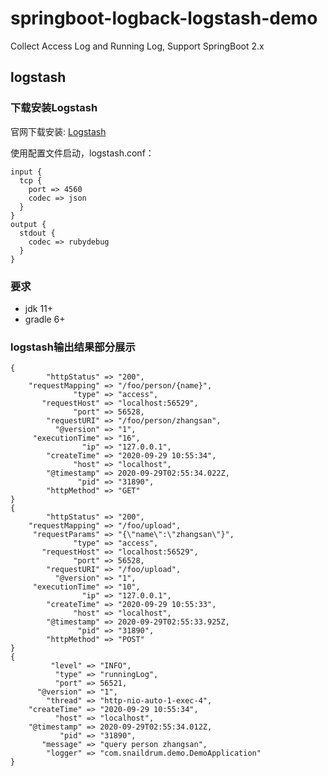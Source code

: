 # springboot-logback-logstash-demo
Collect Access Log and Running Log, Support SpringBoot 2.x

## logstash
### 下载安装Logstash
官网下载安装: [Logstash](https://www.elastic.co/guide/en/logstash/current/installing-logstash.html)

使用配置文件启动，logstash.conf：
```
input {
  tcp {
    port => 4560
    codec => json
  }
}
output {
  stdout {
    codec => rubydebug
  }
}

```

### 要求
- jdk 11+
- gradle 6+

### logstash输出结果部分展示

```
{
        "httpStatus" => "200",
    "requestMapping" => "/foo/person/{name}",
              "type" => "access",
       "requestHost" => "localhost:56529",
              "port" => 56528,
        "requestURI" => "/foo/person/zhangsan",
          "@version" => "1",
     "executionTime" => "16",
                "ip" => "127.0.0.1",
        "createTime" => "2020-09-29 10:55:34",
              "host" => "localhost",
        "@timestamp" => 2020-09-29T02:55:34.022Z,
               "pid" => "31890",
        "httpMethod" => "GET"
}
{
        "httpStatus" => "200",
    "requestMapping" => "/foo/upload",
     "requestParams" => "{\"name\":\"zhangsan\"}",
              "type" => "access",
       "requestHost" => "localhost:56529",
              "port" => 56528,
        "requestURI" => "/foo/upload",
          "@version" => "1",
     "executionTime" => "10",
                "ip" => "127.0.0.1",
        "createTime" => "2020-09-29 10:55:33",
              "host" => "localhost",
        "@timestamp" => 2020-09-29T02:55:33.925Z,
               "pid" => "31890",
        "httpMethod" => "POST"
}
{
         "level" => "INFO",
          "type" => "runningLog",
          "port" => 56521,
      "@version" => "1",
        "thread" => "http-nio-auto-1-exec-4",
    "createTime" => "2020-09-29 10:55:34",
          "host" => "localhost",
    "@timestamp" => 2020-09-29T02:55:34.012Z,
           "pid" => "31890",
       "message" => "query person zhangsan",
        "logger" => "com.snaildrum.demo.DemoApplication"
}


```



